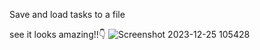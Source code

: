 Save and load tasks to a file

see it looks amazing!!👇
![Screenshot 2023-12-25 105428](https://github.com/E-Tejaswini/to-do-list/assets/147268553/cf74f98e-3b6b-47e7-b4b1-eec1832ce55b)

